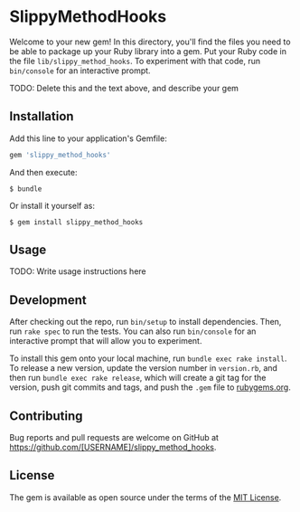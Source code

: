 # SlippyMethodHooks

Welcome to your new gem! In this directory, you'll find the files you need to be able to package up your Ruby library into a gem. Put your Ruby code in the file `lib/slippy_method_hooks`. To experiment with that code, run `bin/console` for an interactive prompt.

TODO: Delete this and the text above, and describe your gem

## Installation

Add this line to your application's Gemfile:

```ruby
gem 'slippy_method_hooks'
```

And then execute:

    $ bundle

Or install it yourself as:

    $ gem install slippy_method_hooks

## Usage

TODO: Write usage instructions here

## Development

After checking out the repo, run `bin/setup` to install dependencies. Then, run `rake spec` to run the tests. You can also run `bin/console` for an interactive prompt that will allow you to experiment.

To install this gem onto your local machine, run `bundle exec rake install`. To release a new version, update the version number in `version.rb`, and then run `bundle exec rake release`, which will create a git tag for the version, push git commits and tags, and push the `.gem` file to [rubygems.org](https://rubygems.org).

## Contributing

Bug reports and pull requests are welcome on GitHub at https://github.com/[USERNAME]/slippy_method_hooks.

## License

The gem is available as open source under the terms of the [MIT License](https://opensource.org/licenses/MIT).

